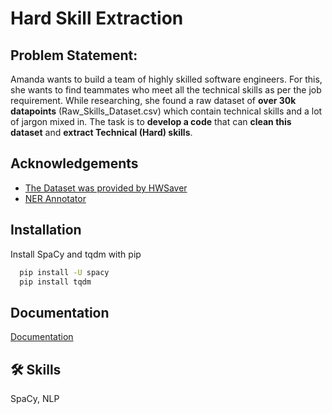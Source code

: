 
# Hard Skill Extraction

## Problem Statement:
Amanda wants to build a team of highly skilled 
software engineers. For this, she wants to find teammates who meet all 
the technical skills as per the job requirement. While researching, she found a raw dataset of **over 30k datapoints** 
(Raw_Skills_Dataset.csv) which contain technical skills and a lot of jargon 
mixed in. 
The task is to **develop a code** that can **clean this dataset** and **extract 
Technical (Hard) skills**.




## Acknowledgements

 - [The Dataset was provided by HWSaver](https://www.hwsaver.com/)
 - [NER Annotator](https://github.com/tecoholic/ner-annotator)
 


## Installation

Install SpaCy and tqdm with pip

```bash
  pip install -U spacy
  pip install tqdm
```
    
## Documentation

[Documentation](https://github.com/Tan7im/Data-Science-Cohort/blob/main/Hard%20Skill%20Extraction/Documentation.pdf)


## 🛠 Skills
SpaCy, NLP


